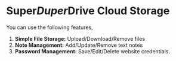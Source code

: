 # Super*Duper*Drive Cloud Storage
You can use the following features,

1. **Simple File Storage:** Upload/Download/Remove files
2. **Note Management:** Add/Update/Remove text notes
3. **Password Management:** Save/Edit/Delete website credentials.  
